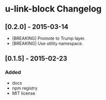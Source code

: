 # u-link-block Changelog

## [0.2.0] - 2015-03-14

* [BREAKING] Promote to Trump layer.
* [BREAKING] Use utility namespace.

## [0.1.5] - 2015-02-23
### Added
- docs
- npm registry
- MIT license
